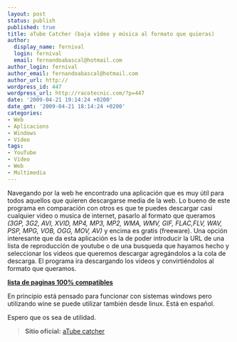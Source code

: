 ```yaml
---
layout: post
status: publish
published: true
title: aTube Catcher (baja vídeo y música al formato que quieras)
author:
  display_name: fernival
  login: fernival
  email: fernandoabascal@hotmail.com
author_login: fernival
author_email: fernandoabascal@hotmail.com
author_url: http://
wordpress_id: 447
wordpress_url: http://racotecnic.com/?p=447
date: '2009-04-21 19:14:24 +0200'
date_gmt: '2009-04-21 18:14:24 +0200'
categories:
- Web
- Aplicacions
- Windows
- Vídeo
tags:
- YouTube
- Vídeo
- Web
- Multimedia
---
```


Navegando por la web he encontrado una aplicación que es muy útil para todos
aquellos que quieren descargarse media de la web. Lo bueno de este programa en
comparación con otros es que te puedes descargar casi cualquier video o musica
de internet, pasarlo al formato que queramos
_(3GP, 3G2, AVI, XVID, MP4, MP3, MP2, WMA, WMV, GIF, FLAC,FLV, WAV, PSP, MPG, VOB, OGG, MOV, AV)_
y encima es gratis (freeware). Una opción interesante que da esta aplicación es
la de poder introducir la URL de una lista de reproducción de youtube o de una
busqueda que hayamos hecho y seleccionar los videos que queremos descargar
agregándolos a la cola de descarga. El programa ira descargando los videos y
convirtiéndolos al formato que queramos.

**<a href="http://www.atube.me/video/supported-sites-list.html" rel="nofollow" target="_blank">lista de paginas 100% compatibles</a>**

En principio está pensado para funcionar con sistemas windows pero utilizando
wine se puede utilizar también desde linux. Está en español.

Espero que os sea de utilidad.

<blockquote>
  <strong>Sitio oficial:</strong>
  <a href="http://www.atube.me/video/" rel="nofollow" target="_blank">aTube catcher</a>
</blockquote>
